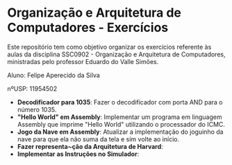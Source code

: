 # Organização e Arquitetura de Computadores - Exercícios

Este repositório tem como objetivo organizar os exercícios referente às aulas da disciplina SSC0902 - Organização e Arquitetura de Computadores, ministradas pelo professor Eduardo do Valle Simões.

Aluno: Felipe Aperecido da Silva

nºUSP: 11954502 

* **Decodificador para 1035**: Fazer o decodificador com porta AND para o número 1035.
* **"Hello World" em Assembly**: Implementar um programa em linguagem Assembly que imprime "Hello World" utilizando o processador do ICMC.
* **Jogo da Nave em Assembly**: Atualizar a implementação do joguinho da nave para que ela não suma da tela e sim volte ao início.
* **Fazer representa~ção da Arquitetura de Harvard**: 
* **Implementar as Instruções no Simulador**: 
